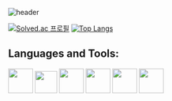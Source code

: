 
<!--[![Anurag's github stats](https://github-readme-stats.vercel.app/api?username=Coreight98)](https://github.com/anuraghazra/github-readme-stats)-->
![header](https://capsule-render.vercel.app/api?type=soft&color=auto&height=300&section=header&text=Coreight98&fontSize=90&animation=fadeIn)

[![Solved.ac
프로필](http://mazassumnida.wtf/api/v2/generate_badge?boj=maxcha98)](https://solved.ac/maxcha98)
[![Top Langs](https://github-readme-stats.vercel.app/api/top-langs/?username=Coreight98&exclude_repo=Paran_ajou_Project_Anything&hide=dockerfile,html&layout=compact&langs_count=8)](https://github.com/anuraghazra/github-readme-stats) 

## Languages and Tools:
<img src=https://user-images.githubusercontent.com/38166372/126860699-c5d3da6d-a6d8-43fc-9a88-ef1d91e11c3d.png width="50px">  <img src=https://upload.wikimedia.org/wikipedia/commons/thumb/1/10/PyTorch_logo_icon.svg/1200px-PyTorch_logo_icon.svg.png width="45px">  <img src=https://user-images.githubusercontent.com/38166372/126861164-52580ffe-e5f7-4dae-9168-bdb404de4312.png width="50px">  <img src=https://user-images.githubusercontent.com/38166372/126860734-b77dc96c-4522-45d5-8c13-0b791c1590aa.png width="50px">  <img src=https://user-images.githubusercontent.com/38166372/126860914-4f4591e5-03a4-446f-983a-3a515bab85f5.png width="50px">  <img src=https://upload.wikimedia.org/wikipedia/commons/thumb/9/91/Octicons-mark-github.svg/2048px-Octicons-mark-github.svg.png width="50px">




<!--
**Coreight98/Coreight98** is a ✨ _special_ ✨ repository because its `README.md` (this file) appears on your GitHub profile.

Here are some ideas to get you started:

- 🔭 I’m currently working on ...
- 🌱 I’m currently learning ...
- 👯 I’m looking to collaborate on ...
- 🤔 I’m looking for help with ...
- 💬 Ask me about ...
- 📫 How to reach me: ...
- 😄 Pronouns: ...
- ⚡ Fun fact: ...
-->
